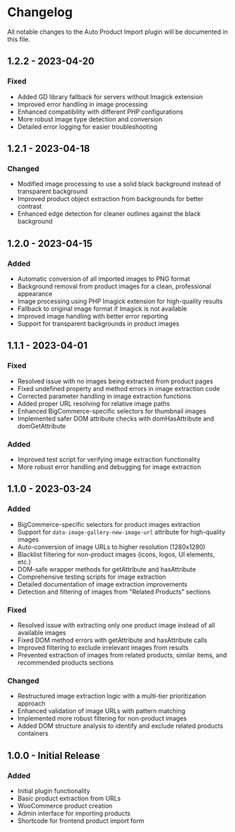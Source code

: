 # Changelog

All notable changes to the Auto Product Import plugin will be documented in this file.

## 1.2.2 - 2023-04-20

### Fixed
- Added GD library fallback for servers without Imagick extension
- Improved error handling in image processing
- Enhanced compatibility with different PHP configurations
- More robust image type detection and conversion
- Detailed error logging for easier troubleshooting

## 1.2.1 - 2023-04-18

### Changed
- Modified image processing to use a solid black background instead of transparent background
- Improved product object extraction from backgrounds for better contrast
- Enhanced edge detection for cleaner outlines against the black background

## 1.2.0 - 2023-04-15

### Added
- Automatic conversion of all imported images to PNG format
- Background removal from product images for a clean, professional appearance
- Image processing using PHP Imagick extension for high-quality results
- Fallback to original image format if Imagick is not available
- Improved image handling with better error reporting
- Support for transparent backgrounds in product images

## 1.1.1 - 2023-04-01

### Fixed
- Resolved issue with no images being extracted from product pages
- Fixed undefined property and method errors in image extraction code
- Corrected parameter handling in image extraction functions
- Added proper URL resolving for relative image paths
- Enhanced BigCommerce-specific selectors for thumbnail images
- Implemented safer DOM attribute checks with domHasAttribute and domGetAttribute

### Added
- Improved test script for verifying image extraction functionality
- More robust error handling and debugging for image extraction

## 1.1.0 - 2023-03-24

### Added
- BigCommerce-specific selectors for product images extraction
- Support for `data-image-gallery-new-image-url` attribute for high-quality images
- Auto-conversion of image URLs to higher resolution (1280x1280)
- Blacklist filtering for non-product images (icons, logos, UI elements, etc.)
- DOM-safe wrapper methods for getAttribute and hasAttribute
- Comprehensive testing scripts for image extraction
- Detailed documentation of image extraction improvements
- Detection and filtering of images from "Related Products" sections

### Fixed
- Resolved issue with extracting only one product image instead of all available images
- Fixed DOM method errors with getAttribute and hasAttribute calls
- Improved filtering to exclude irrelevant images from results
- Prevented extraction of images from related products, similar items, and recommended products sections

### Changed
- Restructured image extraction logic with a multi-tier prioritization approach
- Enhanced validation of image URLs with pattern matching
- Implemented more robust filtering for non-product images
- Added DOM structure analysis to identify and exclude related products containers

## 1.0.0 - Initial Release

### Added
- Initial plugin functionality
- Basic product extraction from URLs
- WooCommerce product creation
- Admin interface for importing products
- Shortcode for frontend product import form 